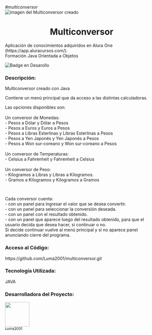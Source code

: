 <em>#multiconversor</em><br>
![imagen del Multiconversor creado](https://github.com/Luma2001/multiconversor/assets/114626233/8bb714a3-83f7-4782-b018-b61cf624265d)
<h1 align="center">Multiconversor</h1>
<p>Aplicación de conocimientos adquiridos en Alura One (https://app.aluracursos.com/). <br>
  Formación Java Orientada a Objetos</p>
  
![Badge en Desarollo](https://img.shields.io/badge/STATUS-EN%20DESAROLLO-green)

<h3>Descripción:</h3>
<p>Multiconversor creado con Java</p>
<p>Contiene un menú principal que da acceso a las distintas calculadoras. <br>
  
  Las opciones disponibles son:<br>
   <br>
  Un conversor de Monedas:<br>
      - Pesos a Dólar y Dólar a Pesos<br>
      - Pesos a Euros y Euros a Pesos<br>
      - Pesos a Libras Esterlinas y Libras Esterlinas a Pesos<br>
      - Pesos a Yen Japonés y Yen Japonés a Pesos<br>
      - Pesos a Won sur-coreano y Won sur-coreano a Pesos<br>
       <br>
  Un conversor de Temperaturas: <br>
      - Celsius a Fahrenheit y Fahrenheit a Celsius<br>
       <br>
  Un conversor de Peso: <br>
      - Kilogramos a Libras y Libras a Kilogramos. <br>
      - Gramos a Kilogramos y Kilogramos a Gramos</p>
       <br>
      <p>Cada conversor cuenta:<br>
      - con un panel para ingresar el valor que se desea convertir.<br>
      - con un panel para seleccionar la conversión deseada.<br>
      - con un panel con el resultado obtenido.<br>
      - con un panel que aparece luego del resultado obtenido, para que el usuario decida que desea hacer, si continuar o no.<br>
      Si decide continuar vuelve al menú principal y si no aparece panel anunciando cierre del programa.
      
<h3>Acceso al Código:</h3>
<p> https://github.com/Luma2001/multiconversor.git</p>
<h3>Tecnología Utilizada:</h3>
<p>JAVA</p>
<h3>Desarrolladora del Proyecto:</h3>

[<img src="https://avatars.githubusercontent.com/u/114626233?s=400&u=dd2604a961ab0af784111b5f02e838c01cf1ee4e&v=4" width=80><br><sub>Luma2001</sub>](https://github.com/Luma2001) 






